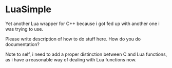 # LuaSimple
Yet another Lua wrapper for C++ because i got fed up with another one i was trying to use.

Please write description of how to do stuff here. How do you do documentation?

Note to self, i need to add a proper distinction between C and Lua functions, as i have a reasonable way of dealing with Lua functions now.